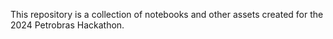 This repository is a collection of notebooks and other assets created for the 2024 Petrobras Hackathon.
